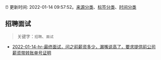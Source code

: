 :alarm_clock: 更新时间: 2022-01-14 09:57:52。[来源分类](../README.md)、[标签分类](../TAGS.md)、[时间分类](../TIMELINE.md)

## 招聘面试


> 关键字：`招聘`、`面试`



- [2022-01-14-hr-最终面试，问之前薪资多少，漏嘴说高了，要求提供前公司薪资带转账单号证明](https://www.v2ex.com/t/828271) 